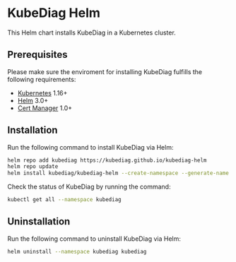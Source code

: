 # KubeDiag Helm

This Helm chart installs KubeDiag in a Kubernetes cluster.

## Prerequisites

Please make sure the enviroment for installing KubeDiag fulfills the following requirements:

* [Kubernetes](https://github.com/kubernetes/kubernetes) 1.16+
* [Helm](https://github.com/helm/helm) 3.0+
* [Cert Manager](https://github.com/jetstack/cert-manager) 1.0+

## Installation

Run the following command to install KubeDiag via Helm:

```bash
helm repo add kubediag https://kubediag.github.io/kubediag-helm
helm repo update
helm install kubediag/kubediag-helm --create-namespace --generate-name --namespace kubediag
```

Check the status of KubeDiag by running the command:

```bash
kubectl get all --namespace kubediag
```

## Uninstallation

Run the following command to uninstall KubeDiag via Helm:

```bash
helm uninstall --namespace kubediag kubediag
```
